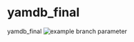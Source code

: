 # yamdb_final
yamdb_final
![example branch parameter](https://github.com/Lilya-te/yamdb_final/actions/workflows/main.yml/badge.svg?branch=feature-1)